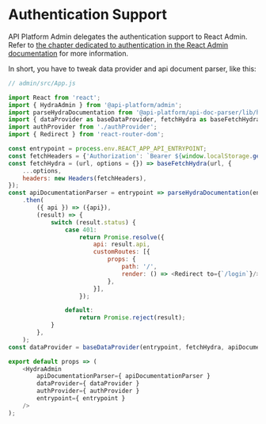# Authentication Support

API Platform Admin delegates the authentication support to React Admin.
Refer to [the chapter dedicated to authentication in the React Admin documentation](https://marmelab.com/react-admin/doc/2.9/Authentication.html)
for more information.

In short, you have to tweak data provider and api document parser, like this:

```javascript
// admin/src/App.js

import React from 'react';
import { HydraAdmin } from '@api-platform/admin';
import parseHydraDocumentation from '@api-platform/api-doc-parser/lib/hydra/parseHydraDocumentation';
import { dataProvider as baseDataProvider, fetchHydra as baseFetchHydra  } from '@api-platform/admin';
import authProvider from './authProvider';
import { Redirect } from 'react-router-dom';

const entrypoint = process.env.REACT_APP_API_ENTRYPOINT;
const fetchHeaders = {'Authorization': `Bearer ${window.localStorage.getItem('token')}`};
const fetchHydra = (url, options = {}) => baseFetchHydra(url, {
    ...options,
    headers: new Headers(fetchHeaders),
});
const apiDocumentationParser = entrypoint => parseHydraDocumentation(entrypoint, { headers: new Headers(fetchHeaders) })
    .then(
        ({ api }) => ({api}),
        (result) => {
            switch (result.status) {
                case 401:
                    return Promise.resolve({
                        api: result.api,
                        customRoutes: [{
                            props: {
                                path: '/',
                                render: () => <Redirect to={`/login`}/>,
                            },
                        }],
                    });

                default:
                    return Promise.reject(result);
            }
        },
    );
const dataProvider = baseDataProvider(entrypoint, fetchHydra, apiDocumentationParser);

export default props => (
    <HydraAdmin
        apiDocumentationParser={ apiDocumentationParser }
        dataProvider={ dataProvider }
        authProvider={ authProvider }
        entrypoint={ entrypoint }
    />
);
```
